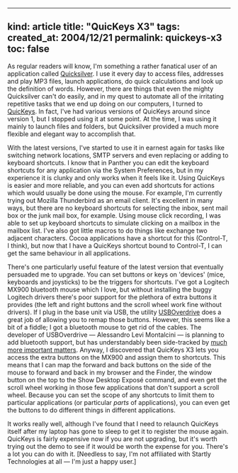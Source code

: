 -----
kind: article
title: "QuicKeys X3"
tags:
created_at: 2004/12/21
permalink: quickeys-x3
toc: false
-----

<p>As regular readers will know, I'm something a rather fanatical user of an application called <a href="http://quicksilver.blacktree.com/">Quicksilver</a>. I use it every day to access files, addresses and play MP3 files, launch applications, do quick calculations and look up the definition of words. However, there are things that even the mighty Quicksilver can't do easily, and in my quest to automate all of the irritating repetitive tasks that we end up doing on our computers, I turned to <a href="http://www.cesoft.com/products/qkx.html">QuicKeys</a>. In fact, I've had various versions of QuicKeys around since version 1, but I stopped using it at some point. At the time, I was using it mainly to launch files and folders, but Quicksilver provided a much more flexible and elegant way to accomplish that.</p>

<p>With the latest versions, I've started to use it in earnest again for tasks like switching network locations, SMTP servers and even replacing or adding to keyboard shortcuts. I know that in Panther you can edit the keyboard shortcuts for any application via the System Preferences, but in my experience it is clunky and only works when it feels like it. Using QuicKeys is easier and more reliable, and you can even add shortcuts for actions which would usually be done using the mouse. For example, I'm currently trying out Mozilla Thunderbird as an email client. It's excellent in many ways, but there are no keyboard shortcuts for selecting the inbox, sent mail box or the junk mail box, for example. Using mouse click recording, I was able to set up keyboard shortcuts to simulate clicking on a mailbox in the mailbox list. I've also got little macros to do things like exchange two adjacent characters. Cocoa applications have a shortcut for this (Control-T, I think), but now that I have a QuicKeys shortcut bound to Control-T, I can get the same behaviour in all applications.</p>

<p>There's one particularly useful feature of the latest version that eventually persuaded me to upgrade. You can set buttons or keys on 'devices' (mice, keyboards and joysticks) to be the triggers for shortcuts. I've got a Logitech MX900 bluetooth mouse which I love, but without installing the buggy Logitech drivers there's poor support for the plethora of extra buttons it provides (the left and right buttons and the scroll wheel work fine without drivers). If I plug in the base unit via USB, the utility <a href="http://www.usboverdrive.com/">USBOverdrive</a> does a great job of allowing you to remap those buttons. However, this seems like a bit of a fiddle; I got a bluetooth mouse to get rid of the cables. The developer of USBOverdrive &mdash; Alessandro Levi Montalcini &mdash; is planning to add bluetooth support, but has understandably been side-tracked by <a href="http://www.montalcini.com/docs/apologies.html">much more important matters</a>. Anyway, I discovered that QuicKeys X3 lets you access the extra buttons on the MX900 and assign them to shortcuts. This means that I can map the forward and back buttons on the side of the mouse to forward and back in my browser and the Finder, the window button on the top to the Show Desktop Expos&eacute; command, and even get the scroll wheel working in those few applications that don't support a scroll wheel. Because you can set the scope of any shortcuts to limit them to particular applications (or particular <em>parts</em> of applications), you can even get the buttons to do different things in different applications.</p>

<p>It works really well, although I've found that I need to relaunch QuicKeys itself after my laptop has gone to sleep to get it to register the mouse again. QuicKeys is fairly expensive now if you are not upgrading, but it's worth trying out the demo to see if it would be worth the expense for you. There's a lot you can do with it. [Needless to say, I'm not affiliated with Startly Technologies at all &mdash; I'm just a happy user.]</p>
